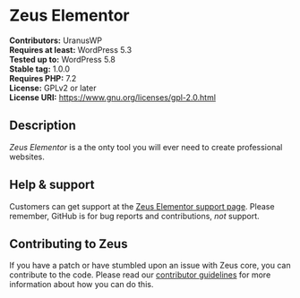 # Zeus Elementor

**Contributors:** UranusWP  
**Requires at least:** WordPress 5.3  
**Tested up to:** WordPress 5.8  
**Stable tag:** 1.0.0  
**Requires PHP:** 7.2  
**License:** GPLv2 or later  
**License URI:** https://www.gnu.org/licenses/gpl-2.0.html

## Description

_Zeus Elementor_ is a the onty tool you will ever need to create professional websites.

## Help & support

Customers can get support at the [Zeus Elementor support page](https://zeus-elementor.com/support/). Please remember, GitHub is for bug reports and contributions, _not_ support.

## Contributing to Zeus

If you have a patch or have stumbled upon an issue with Zeus core, you can contribute to the code. Please read our [contributor guidelines](https://github.com/ZeusWP/zeus-elementor/blob/main/CONTRIBUTING.md) for more information about how you can do this.
